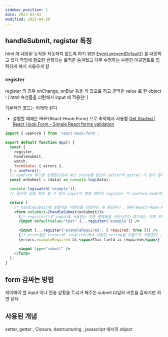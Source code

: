 ```yaml
---
sidebar_position: 1
date: 2023-03-03
modified: 2023-04-29
---
```


## handleSubmit, register 특징

html 에 내장된 동작을 작동하지 않도록 하기 위한 [Event.preventDefault()](https://developer.mozilla.org/ko/docs/Web/API/Event/preventDefault) 를 내장하고 있다
작업에 필요한 반복되는 로직은 숨겨뒀고
자주 수정하는 부분만 아규먼트로 입력하게 해서 사용하게 함

### register

register 의 경우 onChange, onBlur 등을 키 값으로 하고 콜백을 value 로 한 object 나 html 속성들을 리턴해서 input 에 적용한다

기본적인 코드는 아래와 같다

- 설명할 때에는 RHF(React-Hook-Form) 으로 축약해서 사용함
  [Get Started | React Hook Form - Simple React forms validation](https://react-hook-form.com/get-started/#Quickstart)

```jsx
import { useForm } from 'react-hook-form';

export default function App() {
  const {
    register,
    handleSubmit,
    watch,
    formState: { errors },
  } = useForm();
  // useForm 혹스를 실행함으로써 훅스 state를 받는다 setter와 getter 가 같이 들어온다
  const onSubmit = (data) => console.log(data);

  console.log(watch('example'));
  // 들어온 값을 확인 할 수 있다 input이 변할 때마다 register 가 useForm mode에 따라 반응한다

  return (
    /* handleSubmit에 실행시킬 이벤트를 전달하는 게 중요하다 , RHF(React-Hook-Form) 에서 유효성 검사를 통과해야 onSubmit을 실행한다 */
    <form onSubmit={handleSubmit(onSubmit)}>
      {/* register()로 input에 사용되는 각종 콜백들을 선언시킨다 함수라는 것에 유의 (string , {...options} )=>object[] 다 */}
      <input defaultValue="test" {...register('example')} />

      <input {...register('exampleRequired', { required: true })} />
      {/* error들은 errors에  register에서 사용한 string을 이름으로 저장된다 , 오류가 없으면 빈 객체가 된다 */}
      {errors.exampleRequired && <span>This field is required</span>}

      <input type="submit" />
    </form>
  );
}
```

## form 감싸는 방법

제어해야 할 input 이나 전송 상황을 트리거 해주는 submit 타입의 버튼을 감싸기만 하면 된다

## 사용된 개념

setter, getter , Closure, destructuring , javascript 에서의 object

